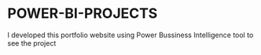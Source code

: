 # POWER-BI-PROJECTS
I developed this portfolio website using Power Bussiness Intelligence tool to see the project
